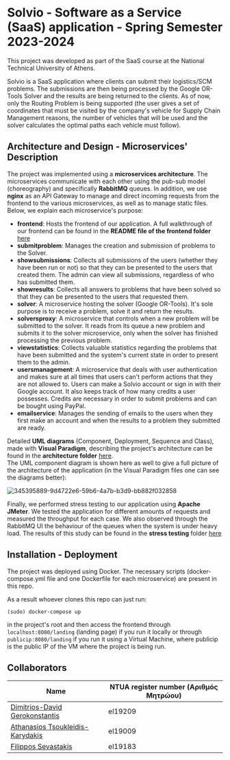 # Solvio - Software as a Service (SaaS) application - Spring Semester 2023-2024  

This project was developed as part of the SaaS course at the National Technical University of Athens.

Solvio is a SaaS application where clients can submit their logistics/SCM problems. The submissions are then being processed by the Google OR-Tools Solver and the results are being returned to the clients. As of now, only the Routing Problem is being supported (the user gives a set of coordinates that must be visited by the company's vehicle for Supply Chain Management reasons, the number of vehicles that will be used and the solver calculates the optimal paths each vehicle must follow).  

## Architecture and Design - Microservices' Description  

The project was implemented using a **microservices architecture**. The microservices communicate with each other using the pub-sub model (choreography) and specifically **RabbitMQ** queues. In addition, we use **nginx** as an API Gateway to manage and direct incoming requests from the frontend to the various microservices, as well as to manage static files. Below, we explain each microservice's purpose:  

- **frontend**: Hosts the frontend of our application. A full walkthrough of our frontend can be found in the **README file of the frontend folder** [here](https://github.com/DimitrisDavidGerokonstantis/solveMyProblem/tree/main/frontend)
- **submitproblem**: Manages the creation and submission of problems to the Solver.
- **showsubmissions**: Collects all submissions of the users (whether they have been run or not) so that they can be presented to the users that created them. The admin can view all submissions, regardless of who has submitted them.
- **showresults**: Collects all answers to problems that have been solved so that they can be presented to the users that requested them.
- **solver**: A microservice hosting the solver (Google OR-Tools). It's sole purpose is to receive a problem, solve it and return the results.
- **solversproxy**: A microservice that controls when a new problem will be submitted to the solver. It reads from its queue a new problem and submits it to the solver microservice, only when the solver has finished processing the previous problem.
- **viewstatistics**: Collects valuable statistics regarding the problems that have been submitted and the system's current state in order to present them to the admin.
- **usersmanagement**: A microservice that deals with user authentication and makes sure at all times that users can't perform actions that they are not allowed to. Users can make a Solvio account or sign in with their Google account. It also keeps track of how many credits a user possesses. Credits are necessary in order to submit problems and can be bought using PayPal.
- **emailservice**: Manages the sending of emails to the users when they first make an account and when the results to a problem they submitted are ready.

Detailed **UML diagrams** (Component, Deployment, Sequence and Class), made with **Visual Paradigm**, describing the project's architecture can be found in the **architecture folder** [here](https://github.com/DimitrisDavidGerokonstantis/solveMyProblem/tree/main/architecture).  
The UML component diagram is shown here as well to give a full picture of the architecture of the application (in the Visual Paradigm files one can see the diagrams better):  

![345395889-9d4722e6-59b6-4a7b-b3d9-bb882f032858](https://github.com/user-attachments/assets/af14ae7d-e6df-4895-87b9-e8ef54c88a96)


Finally, we performed stress testing to our application using **Apache JMeter**. We tested the application for different amounts of requests and measured the throughput for each case. We also observed through the RabbitMQ UI the behaviour of the queues when the system is under heavy load. The results of this study can be found in the **stress testing** folder [here](https://github.com/DimitrisDavidGerokonstantis/solveMyProblem/tree/main/stress%20testing)  

## Installation - Deployment  

The project was deployed using Docker. The necessary scripts (docker-compose.yml file and one Dockerfile for each microservice) are present in this repo.  

As a result whoever clones this repo can just run:  
```
(sudo) docker-compose up
```
in the project's root and then access the frontend through `localhost:8080/landing` (landing page) if you run it locally or through `publicip:8080/landing` if you run it using a Virtual Machine, where publicip is the public IP of the VM where the project is being run.  

## Collaborators  

| Name  | NTUA register number (Αριθμός Μητρώου) |
| ------------- | ------------- |  
|  [Dimitrios-David Gerokonstantis](https://github.com/DimitrisDavidGerokonstantis)  | el19209  | 
|  [Athanasios Tsoukleidis-Karydakis](https://github.com/ThanosTsoukleidis-Karydakis) | el19009  |  
|  [Filippos Sevastakis](https://github.com/FilipposSevastakis)  |  el19183 |  








